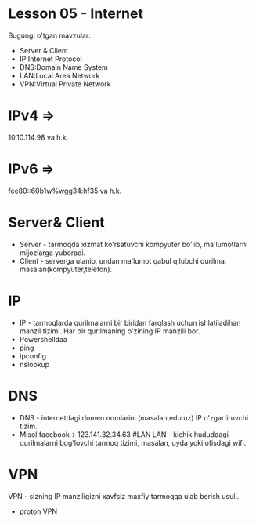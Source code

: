 # Lesson 05 - Internet
Bugungi o'tgan mavzular:
- Server & Client 
- IP:Internet Protocol
- DNS:Domain Name System
- LAN:Local Area Network
- VPN:Virtual Private Network
# IPv4 =>
10.10.114.98     va h.k.
# IPv6 =>
fee80::60b1w%wgg34:hf35  va h.k.
# Server& Client
- Server - tarmoqda xizmat ko'rsatuvchi kompyuter bo'lib, ma'lumotlarni mijozlarga yuboradi.
- Client - serverga ulanib, undan ma'lumot qabul qilubchi qurilma, masalan(kompyuter,telefon).
# IP
- IP - tarmoqlarda qurilmalarni bir biridan farqlash uchun ishlatiladihan manzil tizimi. Har bir qurilmaning
o'zining IP manzili bor.
- Powershelldaa
- ping
- ipconfig
- nslookup
# DNS
- DNS - internetdagi domen nomlarini (masalan,edu.uz) IP o'zgartiruvchi tizim.
- Misol:facebook-> 123.141.32.34.63
#LAN
LAN - kichik hududdagi qurilmalarni bog'lovchi tarmoq tizimi, masalan, uyda yoki ofisdagi wifi.
# VPN 
VPN - sizning IP manziligizni xavfsiz maxfiy tarmoqqa ulab berish usuli.
- proton VPN
